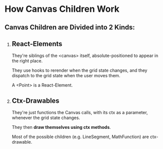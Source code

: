 # How Canvas Children Work

## Canvas Children are Divided into 2 Kinds:

1. React-Elements
   ---
   They're siblings of the \<canvas> itself,
   absolute-positioned to appear in the right place.

   They use hooks to rerender when the grid state changes, 
   and they dispatch to the grid state when the user moves them.

   A \<Point> is a React-Element.

2. Ctx-Drawables
   ---
   They're just functions the Canvas calls, with its ctx as a parameter, whenever the grid state changes.

   They then **draw themselves using ctx methods**.
   
   Most of the possible children (e.g. LineSegment, MathFunction) are ctx-drawable.